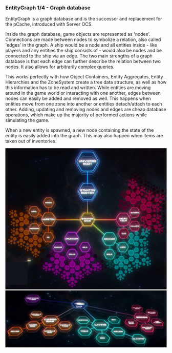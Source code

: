### EntityGraph 1/4 - Graph database
EntityGraph is a graph database and is the successor and replacement for the pCache, introduced with Server OCS.

Inside the graph database, game objects are represented as 'nodes'. Connections are made between nodes to symbolize a relation, also called 'edges' in the graph. A ship would be a node and all entities inside - like players and any entities the ship consists of - would also be nodes and be connected to the ship via an edge. The two main strengths of a graph database is that each edge can further describe the relation between two nodes. It also allows for arbitrarily complex queries.

This works perfectly with how Object Containers, Entity Aggregates, Entity Hierarchies and the ZoneSystem create a tree data structure, as well as how this information has to be read and written. While entities are moving around in the game world or interacting with one another, edges between nodes can easily be added and removed as well. This happens when entities move from one zone into another or entities detach/attach to each other. Adding, updating and removing nodes and edges are cheap database operations, which make up the majority of performed actions while simulating the game.

When a new entity is spawned, a new node containing the state of the entity is easily added into the graph. This may also happen when items are taken out of inventories.

![Image](/images/persistent_entity_streaming/image-01.png)
![Image](/images/persistent_entity_streaming/image-02.png)
